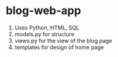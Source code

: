 # blog-web-app

1) Uses Python, HTML, SQL
2) models.py for structure
3) views.py for the view of the blog page
4) templates for design of home page
